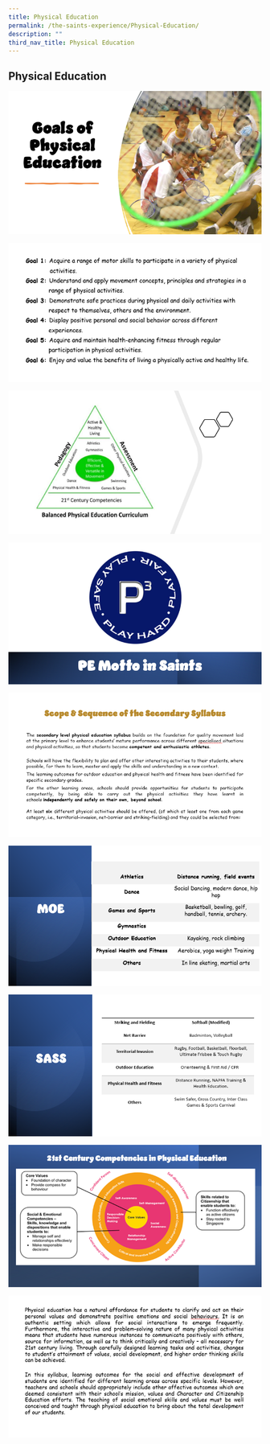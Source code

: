 ```yaml
---
title: Physical Education
permalink: /the-saints-experience/Physical-Education/
description: ""
third_nav_title: Physical Education
---
```

## Physical Education

![](/images/Academics/Physical%20Education/PE1.png)

![](/images/Academics/Physical%20Education/PE2.png)

![](/images/Academics/Physical%20Education/PE3.png)

![](/images/Academics/Physical%20Education/PE4.png)

![](/images/Academics/Physical%20Education/PE5.png)

![](/images/Academics/Physical%20Education/PE6.png)

![](/images/Academics/Physical%20Education/PE7.png)

![](/images/Academics/Physical%20Education/PE8.png)

![](/images/Academics/Physical%20Education/PE9.png)


